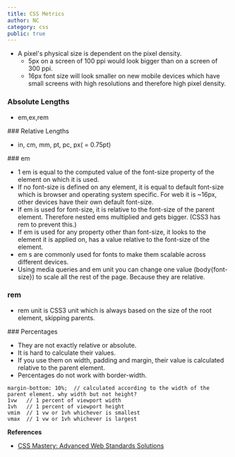 ```yaml
---
title: CSS Metrics
author: NC
category: css
public: true
---
```


+ A pixel's physical size is dependent on the pixel density.
	+ 5px on a screen of 100 ppi would look bigger than on a screen of 300 ppi.
	+ 16px font size will look smaller on new mobile devices which have small screens with high resolutions and therefore high pixel density.

### Absolute Lengths

+ em,ex,rem

### Relative Lengths

+ in, cm, mm, pt, pc, px( = 0.75pt)

### em

+ 1 em is equal to the computed value of the font-size property of the element on which it is used.
+ If no font-size is defined on any element, it is equal to default font-size which is browser and operating system specific. For web it is ~16px, other devices have their own default font-size.
+ If em is used for font-size, it is relative to the font-size of the parent element. Therefore nested ems multiplied and gets bigger. (CSS3 has rem to prevent this.)
+ If em is used for any property other than font-size, it looks to the element it is applied on, has a value relative to the font-size of the element.
+ em s are commonly used for fonts to make them scalable across different devices.
+ Using media queries and em unit you can change one value (body{font-size}) to scale all the rest of the page. Because they are relative.

### rem

+ rem unit is CSS3 unit which is always based on the size of the root element, skipping parents.

### Percentages

+ They are not exactly relative or absolute.
+ It is hard to calculate their values.
+ If you use them on width, padding and margin, their value is calculated relative to the parent element.
+ Percentages do not work with border-width.

```
margin-bottom: 10%;  // calculated according to the width of the parent element. why width but not height?
1vw   // 1 percent of viewport width
1vh   // 1 percent of viewport height
vmim  // 1 vw or 1vh whichever is smallest
vmax  // 1 vw or 1vh whichever is largest
```

**References**

- [CSS Mastery: Advanced Web Standards Solutions](http://www.amazon.com/CSS-Mastery-Advanced-Standards-Solutions/dp/1430223979)
